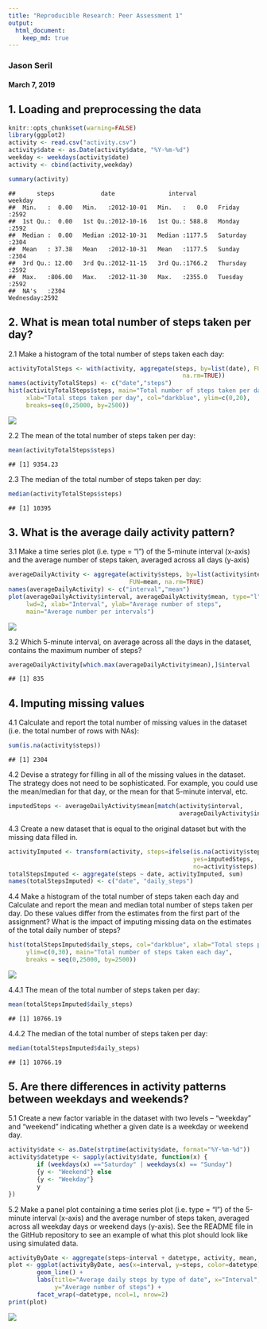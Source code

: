 ```yaml
---
title: "Reproducible Research: Peer Assessment 1"
output: 
  html_document:
    keep_md: true
---
```

### Jason Seril
#### March 7, 2019

## 1. Loading and preprocessing the data

```r
knitr::opts_chunk$set(warning=FALSE)
library(ggplot2)
activity <- read.csv("activity.csv")
activity$date <- as.Date(activity$date, "%Y-%m-%d")
weekday <- weekdays(activity$date)
activity <- cbind(activity,weekday)

summary(activity)
```

```
##      steps             date               interval           weekday    
##  Min.   :  0.00   Min.   :2012-10-01   Min.   :   0.0   Friday   :2592  
##  1st Qu.:  0.00   1st Qu.:2012-10-16   1st Qu.: 588.8   Monday   :2592  
##  Median :  0.00   Median :2012-10-31   Median :1177.5   Saturday :2304  
##  Mean   : 37.38   Mean   :2012-10-31   Mean   :1177.5   Sunday   :2304  
##  3rd Qu.: 12.00   3rd Qu.:2012-11-15   3rd Qu.:1766.2   Thursday :2592  
##  Max.   :806.00   Max.   :2012-11-30   Max.   :2355.0   Tuesday  :2592  
##  NA's   :2304                                           Wednesday:2592
```

## 2. What is mean total number of steps taken per day?
2.1 Make a histogram of the total number of steps taken each day:

```r
activityTotalSteps <- with(activity, aggregate(steps, by=list(date), FUN=sum, 
                                                 na.rm=TRUE))
names(activityTotalSteps) <- c("date","steps")
hist(activityTotalSteps$steps, main="Total number of steps taken per day",
     xlab="Total steps taken per day", col="darkblue", ylim=c(0,20), 
     breaks=seq(0,25000, by=2500))
```

![](PA1_template_files/figure-html/unnamed-chunk-2-1.png)<!-- -->

2.2 The mean of the total number of steps taken per day:

```r
mean(activityTotalSteps$steps)
```

```
## [1] 9354.23
```
2.3 The median of the total number of steps taken per day:

```r
median(activityTotalSteps$steps)
```

```
## [1] 10395
```

## 3. What is the average daily activity pattern?
3.1 Make a time series plot (i.e. type = “l”) of the 5-minute interval (x-axis) and the average number of steps taken, averaged across all days (y-axis)

```r
averageDailyActivity <- aggregate(activity$steps, by=list(activity$interval),
                                  FUN=mean, na.rm=TRUE)
names(averageDailyActivity) <- c("interval","mean")
plot(averageDailyActivity$interval, averageDailyActivity$mean, type="l",col="darkblue",
     lwd=2, xlab="Interval", ylab="Average number of steps", 
     main="Average number per intervals")
```

![](PA1_template_files/figure-html/unnamed-chunk-5-1.png)<!-- -->

3.2 Which 5-minute interval, on average across all the days in the dataset, contains the maximum number of steps?

```r
averageDailyActivity[which.max(averageDailyActivity$mean),]$interval
```

```
## [1] 835
```


## 4. Imputing missing values
4.1 Calculate and report the total number of missing values in the dataset (i.e. the total number of rows with NAs):

```r
sum(is.na(activity$steps))
```

```
## [1] 2304
```

4.2 Devise a strategy for filling in all of the missing values in the dataset. The strategy does not need to be sophisticated. For example, you could use the mean/median for that day, or the mean for that 5-minute interval, etc.

```r
imputedSteps <- averageDailyActivity$mean[match(activity$interval, 
                                                averageDailyActivity$interval)]
```

4.3 Create a new dataset that is equal to the original dataset but with the missing data filled in.

```r
activityImputed <- transform(activity, steps=ifelse(is.na(activity$steps), 
                                                    yes=imputedSteps, 
                                                    no=activity$steps))
totalStepsImputed <- aggregate(steps ~ date, activityImputed, sum)
names(totalStepsImputed) <- c("date", "daily_steps")
```

4.4 Make a histogram of the total number of steps taken each day and Calculate and report the mean and median total number of steps taken per day. Do these values differ from the estimates from the first part of the assignment? What is the impact of imputing missing data on the estimates of the total daily number of steps?

```r
hist(totalStepsImputed$daily_steps, col="darkblue", xlab="Total steps per day",
     ylim=c(0,30), main="Total number of steps taken each day",
     breaks = seq(0,25000, by=2500))
```

![](PA1_template_files/figure-html/unnamed-chunk-10-1.png)<!-- -->

4.4.1 The mean of the total number of steps taken per day:

```r
mean(totalStepsImputed$daily_steps)
```

```
## [1] 10766.19
```
4.4.2 The median of the total number of steps taken per day:

```r
median(totalStepsImputed$daily_steps)
```

```
## [1] 10766.19
```

## 5. Are there differences in activity patterns between weekdays and weekends?
5.1 Create a new factor variable in the dataset with two levels – “weekday” and “weekend” indicating whether a given date is a weekday or weekend day.

```r
activity$date <- as.Date(strptime(activity$date, format="%Y-%m-%d"))
activity$datetype <- sapply(activity$date, function(x) {
        if (weekdays(x) =="Saturday" | weekdays(x) == "Sunday")
        {y <- "Weekend"} else
        {y <- "Weekday"}
        y
})
```

5.2 Make a panel plot containing a time series plot (i.e. type = “l”) of the 5-minute interval (x-axis) and the average number of steps taken, averaged across all weekday days or weekend days (y-axis). See the README file in the GitHub repository to see an example of what this plot should look like using simulated data.

```r
activityByDate <- aggregate(steps~interval + datetype, activity, mean, na.rm=TRUE)
plot <- ggplot(activityByDate, aes(x=interval, y=steps, color=datetype)) +
        geom_line() +
        labs(title="Average daily steps by type of date", x="Interval", 
             y="Average number of steps") + 
        facet_wrap(~datetype, ncol=1, nrow=2)
print(plot)
```

![](PA1_template_files/figure-html/unnamed-chunk-14-1.png)<!-- -->
